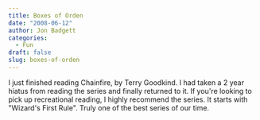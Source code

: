 ```yaml
---
title: Boxes of Orden
date: "2008-06-12"
author: Jon Badgett
categories:
  - Fun
draft: false
slug: boxes-of-orden
---
```


I just finished reading Chainfire, by Terry Goodkind. I had taken a 2 year
hiatus from reading the series and finally returned to it. If you're looking to
pick up recreational reading, I highly recommend the series. It starts with
"Wizard's First Rule". Truly one of the best series of our time.
